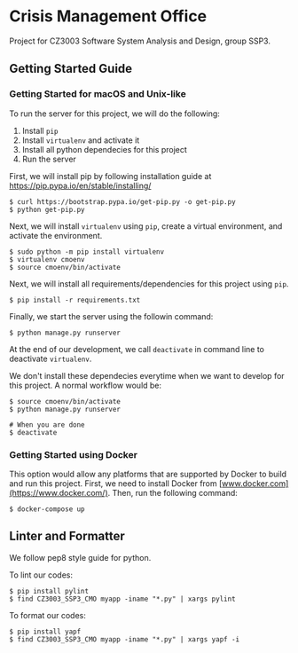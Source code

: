 # Crisis Management Office

Project for CZ3003 Software System Analysis and Design, group SSP3.

## Getting Started Guide

### Getting Started for macOS and Unix-like

To run the server for this project, we will do the following:

1. Install `pip`
2. Install `virtualenv` and activate it
3. Install all python dependecies for this project
4. Run the server

First, we will install pip by following installation guide at 
https://pip.pypa.io/en/stable/installing/

```shell
$ curl https://bootstrap.pypa.io/get-pip.py -o get-pip.py
$ python get-pip.py
```

Next, we will install `virtualenv` using `pip`, create a virtual environment, and activate the 
environment. 

```shell
$ sudo python -m pip install virtualenv
$ virtualenv cmoenv
$ source cmoenv/bin/activate
```

Next, we will install all requirements/dependencies for this project using `pip`.

```
$ pip install -r requirements.txt
```

Finally, we start the server using the followin command:

```shell
$ python manage.py runserver
```

At the end of our development, we call `deactivate` in command line to deactivate `virtualenv`.

We don't install these dependecies everytime when we want to develop for this project. A normal 
workflow would be:

```shell
$ source cmoenv/bin/activate
$ python manage.py runserver

# When you are done
$ deactivate
```

### Getting Started using Docker

This option would allow any platforms that are supported by Docker to build and run this project.
First, we need to install Docker from [www.docker.com](https://www.docker.com/). Then, run the
following command:

```
$ docker-compose up
```

## Linter and Formatter

We follow pep8 style guide for python.

To lint our codes:

```shell
$ pip install pylint
$ find CZ3003_SSP3_CMO myapp -iname "*.py" | xargs pylint
```

To format our codes:

```shell
$ pip install yapf
$ find CZ3003_SSP3_CMO myapp -iname "*.py" | xargs yapf -i
```
